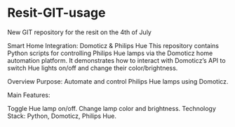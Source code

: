 # Resit-GIT-usage
New GIT repository for the resit on the 4th of July 

Smart Home Integration: Domoticz & Philips Hue
This repository contains Python scripts for controlling Philips Hue lamps via the Domoticz home automation platform. It demonstrates how to interact with Domoticz’s API to switch Hue lights on/off and change their color/brightness.

Overview
Purpose: Automate and control Philips Hue lamps using Domoticz.

Main Features:

Toggle Hue lamp on/off.
Change lamp color and brightness.
Technology Stack: Python, Domoticz, Philips Hue.
